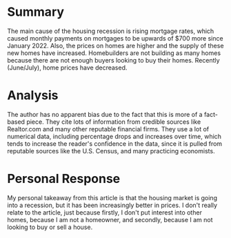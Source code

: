 # Summary
The main cause of the housing recession is rising mortgage rates, which caused monthly payments on mortgages to be upwards of $700 more since January 2022. Also, the prices on homes are higher and the supply of these new homes have increased. Homebuilders are not building as many homes because there are not enough buyers looking to buy their homes. Recently (June/July), home prices have decreased. 
# Analysis
The author has no apparent bias due to the fact that this is more of a fact-based piece. They cite lots of information from credible sources like Realtor.com and many other reputable financial firms. They use a lot of numerical data, including percentage drops and increases over time, which tends to increase the reader's confidence in the data, since it is pulled from reputable sources like the U.S. Census, and many practicing economists. 
# Personal Response
My personal takeaway from this article is that the housing market is going into a recession, but it has been increasingly better in prices. I don't really relate to the article, just because firstly, I don't put interest into other homes, because I am not a homeowner, and secondly, because I am not looking to buy or sell a house.  
